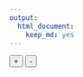 ```yaml
---
output: 
  html_document: 
    keep_md: yes
---
```



<!--html_preserve--><div id="htmlwidget-5038ad1c92e6552042de" class="timevis html-widget" style="width:672px;height:480px;">
<div class="btn-group zoom-menu">
<button type="button" class="btn btn-default btn-lg zoom-in" title="Zoom in">+</button>
<button type="button" class="btn btn-default btn-lg zoom-out" title="Zoom out">-</button>
</div>
</div>
<script type="application/json" data-for="htmlwidget-5038ad1c92e6552042de">{"x":{"items":[{"id":"1","content":"Item one","start":"2016-01-10"},{"id":"2","content":"Item two","start":"2016-01-11"},{"id":"3","content":"Ranged item","start":"2016-01-20","end":"2016-02-04"},{"id":"4","content":"Item four","start":"2016-02-14 15:00:00"}],"groups":null,"showZoom":true,"zoomFactor":0.5,"fit":true,"options":[],"height":null,"api":[]},"evals":[],"jsHooks":[]}</script><!--/html_preserve-->

